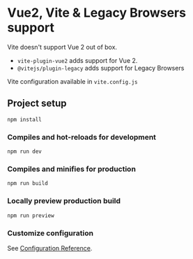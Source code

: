 # Vue2, Vite & Legacy Browsers support

Vite doesn't support Vue 2 out of box. 

- `vite-plugin-vue2` adds support for Vue 2.
- `@vitejs/plugin-legacy` adds support for Legacy Browsers

Vite configuration available in `vite.config.js`

## Project setup
```
npm install
```

### Compiles and hot-reloads for development
```
npm run dev
```

### Compiles and minifies for production
```
npm run build
```

### Locally preview production build
```
npm run preview
```

### Customize configuration
See [Configuration Reference](https://vitejs.dev/config/).
